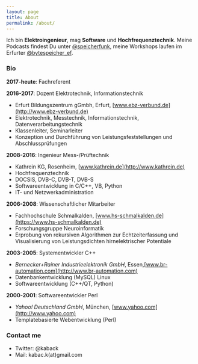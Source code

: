```yaml
---
layout: page
title: About
permalink: /about/
---
```


Ich bin **Elektroingenieur**, mag **Software** und **Hochfrequenztechnik**. Meine Podcasts findest Du unter [@speicherfunk](https://twitter.com/speicherfunk), meine Workshops laufen im Erfurter [@bytespeicher_ef](https://twitter.com/bytespeicher_ef).

### Bio
**2017-heute**: Fachreferent

**2016-2017**: Dozent Elektrotechnik, Informationstechnik
* Erfurt Bildungszentrum gGmbh, Erfurt, [www.ebz-verbund.de](http://www.ebz-verbund.de)
* Elektrotechnik, Messtechnik, Informationstechnik, Datenverarbeitungstechnik
* Klassenleiter, Seminarleiter
* Konzeption und Durchführung von Leistungsfeststellungen und Abschlussprüfungen

**2008-2016**: Ingenieur Mess-/Prüftechnik
* Kathrein KG, Rosenheim, [www.kathrein.de](http://www.kathrein.de)
* Hochfrequenztechnik
* DOCSIS, DVB-C, DVB-T, DVB-S
* Softwareentwicklung in C/C++, VB, Python
* IT- und Netzwerkadministration

**2006-2008**: Wissenschaftlicher Mitarbeiter
* Fachhochschule Schmalkalden, [www.hs-schmalkalden.de](https://www.hs-schmalkalden.de)
* Forschungsgruppe Neuroinformatik
* Erprobung von rekursiven Algorithmen zur Echtzeiterfassung und Visualisierung von Leistungsdichten hirnelektrischer Potentiale

**2003-2005**: Systementwickler C++
* *Bernecker+Rainer Industrieelektronik GmbH*, Essen,[www.br-automation.com](http://www.br-automation.com)
* Datenbankentwicklung (MySQL) Linux
* Softwareentwicklung (C++/QT, Python)

**2000-2001**: Softwareentwickler Perl
* *Yahoo! Deutschland GmbH*, München, [www.yahoo.com](http://www.yahoo.com)
* Templatebasierte Webentwicklung (Perl)

### Contact me
* Twitter: @kaback
* Mail: kabac.k(at)gmail.com
